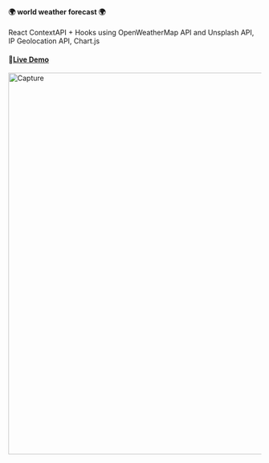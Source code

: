 #### :earth_africa: world weather forecast :earth_africa:
React ContextAPI + Hooks using OpenWeatherMap API and Unsplash API, IP Geolocation API, Chart.js 

#### :link:[Live Demo](https://taekimura.github.io/weather-forecast/)

<img width="761" alt="Capture" src="https://user-images.githubusercontent.com/55253319/80247008-36864280-8622-11ea-8c60-744eaaeb56cb.PNG">

